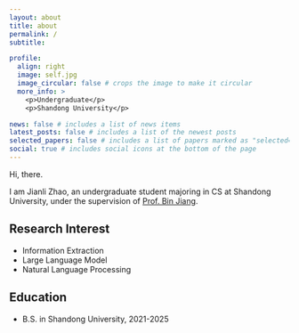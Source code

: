 ```yaml
---
layout: about
title: about
permalink: /
subtitle: 

profile:
  align: right
  image: self.jpg
  image_circular: false # crops the image to make it circular
  more_info: >
    <p>Undergraduate</p>
    <p>Shandong University</p>

news: false # includes a list of news items
latest_posts: false # includes a list of the newest posts
selected_papers: false # includes a list of papers marked as "selected={true}"
social: true # includes social icons at the bottom of the page
---
```


Hi, there.  

I am Jianli Zhao, an undergraduate student majoring in CS at Shandong University, under the supervision of [Prof. Bin Jiang](https://faculty.sdu.edu.cn/jiangbin).  




## Research Interest

- Information Extraction
- Large Language Model
- Natural Language Processing  



## Education

- B.S. in Shandong University, 2021-2025
